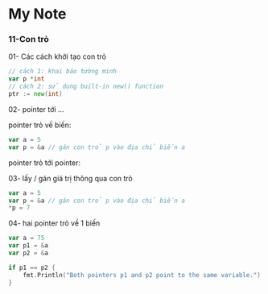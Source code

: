 # My Note


### 11-Con trỏ

01- Các cách khởi tạo con trỏ

```go
// cách 1: khai báo tường minh
var p *int
// cách 2: sử dụng built-in new() function
ptr := new(int)
```

02- pointer tới ...

pointer trỏ về biến:

```go
var a = 5
var p = &a // gán con trỏ p vào địa chỉ biến a
```

pointer trỏ tới pointer:

03- lấy / gán giá trị thông qua con trỏ

```go
var a = 5
var p = &a // gán con trỏ p vào địa chỉ biến a
*p = 7
```

04- hai pointer trỏ về 1 biến

```go
var a = 75
var p1 = &a
var p2 = &a

if p1 == p2 {
    fmt.Println("Both pointers p1 and p2 point to the same variable.")
}
```
